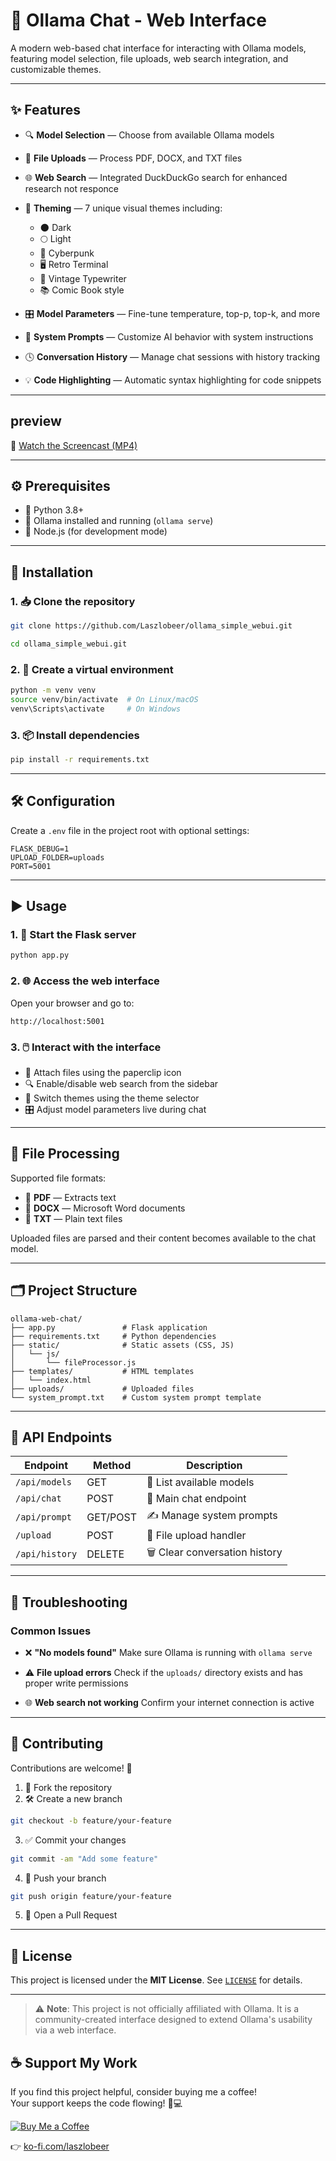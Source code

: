 

# 💬 Ollama Chat - Web Interface

A modern web-based chat interface for interacting with Ollama models, featuring model selection, file uploads, web search integration, and customizable themes.

---

## ✨ Features

- 🔍 **Model Selection** — Choose from available Ollama models  
- 📎 **File Uploads** — Process PDF, DOCX, and TXT files  
- 🌐 **Web Search** — Integrated DuckDuckGo search for enhanced research not responce  
- 🎨 **Theming** — 7 unique visual themes including:
  - 🌑 Dark
  - 🌕 Light  
  - 🤖 Cyberpunk  
  - 🖥️ Retro Terminal  
  - 📇 Vintage Typewriter  
  - 📚 Comic Book style
  
- 🎛️ **Model Parameters** — Fine-tune temperature, top-p, top-k, and more  
- 🧠 **System Prompts** — Customize AI behavior with system instructions  
- 🕓 **Conversation History** — Manage chat sessions with history tracking  
- 💡 **Code Highlighting** — Automatic syntax highlighting for code snippets  

---
## preview
🎥 [Watch the Screencast (MP4)](videos/Screencast%202025-06-17%2020%3A09%3A39.mp4)



---
## ⚙️ Prerequisites

- 🐍 Python 3.8+  
- 🧠 Ollama installed and running (`ollama serve`)  
- 🧰 Node.js (for development mode)

---

## 🚀 Installation

### 1. 📥 Clone the repository

```bash
git clone https://github.com/Laszlobeer/ollama_simple_webui.git

cd ollama_simple_webui.git
````

### 2. 🧪 Create a virtual environment

```bash
python -m venv venv
source venv/bin/activate  # On Linux/macOS
venv\Scripts\activate     # On Windows
```

### 3. 📦 Install dependencies

```bash
pip install -r requirements.txt
```

---

## 🛠️ Configuration

Create a `.env` file in the project root with optional settings:

```env
FLASK_DEBUG=1
UPLOAD_FOLDER=uploads
PORT=5001
```

---

## ▶️ Usage

### 1. 🔧 Start the Flask server

```bash
python app.py
```

### 2. 🌐 Access the web interface

Open your browser and go to:

```
http://localhost:5001
```

### 3. 🖱️ Interact with the interface

* 📎 Attach files using the paperclip icon
* 🔍 Enable/disable web search from the sidebar
* 🎨 Switch themes using the theme selector
* 🎛️ Adjust model parameters live during chat

---

## 📁 File Processing

Supported file formats:

* 📄 **PDF** — Extracts text
* 📝 **DOCX** — Microsoft Word documents
* 📃 **TXT** — Plain text files

Uploaded files are parsed and their content becomes available to the chat model.

---

## 🗂️ Project Structure

```
ollama-web-chat/
├── app.py               # Flask application
├── requirements.txt     # Python dependencies
├── static/              # Static assets (CSS, JS)
│   └── js/
│       └── fileProcessor.js
├── templates/           # HTML templates
│   └── index.html
├── uploads/             # Uploaded files
└── system_prompt.txt    # Custom system prompt template
```

---

## 📡 API Endpoints

| Endpoint       | Method   | Description                    |
| -------------- | -------- | ------------------------------ |
| `/api/models`  | GET      | 🧠 List available models       |
| `/api/chat`    | POST     | 💬 Main chat endpoint          |
| `/api/prompt`  | GET/POST | ✍️ Manage system prompts       |
| `/upload`      | POST     | 📎 File upload handler         |
| `/api/history` | DELETE   | 🗑️ Clear conversation history |

---

## 🧩 Troubleshooting

### Common Issues

* ❌ **"No models found"**
  Make sure Ollama is running with `ollama serve`

* ⚠️ **File upload errors**
  Check if the `uploads/` directory exists and has proper write permissions

* 🌐 **Web search not working**
  Confirm your internet connection is active

---

## 🤝 Contributing

Contributions are welcome! 🙌

1. 🍴 Fork the repository
2. 🛠️ Create a new branch

```bash
git checkout -b feature/your-feature
```

3. ✅ Commit your changes

```bash
git commit -am "Add some feature"
```

4. 🚀 Push your branch

```bash
git push origin feature/your-feature
```

5. 🔁 Open a Pull Request

---

## 📜 License

This project is licensed under the **MIT License**. See [`LICENSE`](LICENSE) for details.

---

> ⚠️ **Note**: This project is not officially affiliated with Ollama. It is a community-created interface designed to extend Ollama's usability via a web interface.

## ☕ Support My Work

If you find this project helpful, consider buying me a coffee!  
Your support keeps the code flowing! 🙏💻

[![Buy Me a Coffee](https://img.shields.io/badge/Buy%20Me%20a%20Coffee-%E2%98%95-orange?style=for-the-badge)](https://ko-fi.com/laszlobeer)

👉 [ko-fi.com/laszlobeer](https://ko-fi.com/laszlobeer)

